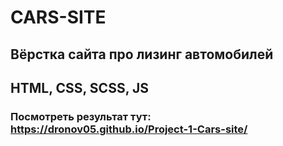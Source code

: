 # CARS-SITE
## Вёрстка сайта про лизинг автомобилей
## HTML, CSS, SCSS, JS
### Посмотреть результат тут: https://dronov05.github.io/Project-1-Cars-site/
